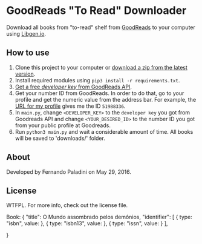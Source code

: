 # GoodReads "To Read" Downloader
Download all books from "to-read" shelf from [GoodReads](http://www.goodreads.com) to your computer using [Libgen.io](http://libgen.io).

## How to use

1. Clone this project to your computer or [download a zip from the latest version](https://github.com/paladini/good_reads_to_read_downloader/archive/master.zip).
2. Install required modules using `pip3 install -r requirements.txt`.
3. [Get a free *developer key* from GoodReads API](https://www.goodreads.com/api/keys).
4. Get your number ID from GoodReads. In order to do that, go to your profile and get the numeric value from the address bar. For example, the [URL for my profile](https://www.goodreads.com/user/show/51988336-fernando-paladini) gives me the ID `51988336`.
5. In `main.py`, change `<DEVELOPER_KEY>` to the `developer key` you got from Goodreads API and change `<YOUR_DESIRED_ID>` to the number ID you got from your public profile at Goodreads.
6. Run `python3 main.py` and wait a considerable amount of time. All books will be saved to 'downloads/' folder.

## About
Developed by Fernando Paladini on May 29, 2016.

## License
WTFPL. For more info, check out the license file.

Book:
{
	"title": O Mundo assombrado pelos demônios,
	"identifier": [
		{ type: "isbn", value: },
		{ type: "isbn13", value: },
		{ type: "issn", value: }
	],
	


}